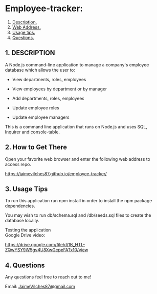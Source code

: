 # Employee-tracker:

1. [ Description. ](#desc)
2. [ Web Address. ](#web-address)
3. [ Usage tips. ](#usage)
4. [ Questions. ](#questions)

<a name="desc"></a>
## 1. DESCRIPTION

A Node.js command-line application to manage a company's employee database which allows the user to:

  * View departments, roles, employees

  * View employees by department or by manager

  * Add departments, roles, employees

  * Update employee roles

  * Update employee managers

This is a command line application that runs on Node.js and uses SQL, Inquirer and console-table.

<a name="web-address"></a>
## 2. How to Get There

Open your favorite web browser and enter the following web address to access repo.

https://jaimevilches87.github.io/employee-tracker/

<a name="usage"></a>
## 3. Usage Tips

To run this application run npm install in order to install the npm package dependencies.

You may wish to run db/schema.sql and /db/seeds.sql files to create the database locally.


Testing the application <br>
Google Drive video:

https://drive.google.com/file/d/1B_HTL-ZQwYSY9W5gv4U8XwGcpeFATx10/view

<a name="questions"></a>
## 4. Questions

Any questions feel free to reach out to me!

Email: JaimeVilches87@gmail.com